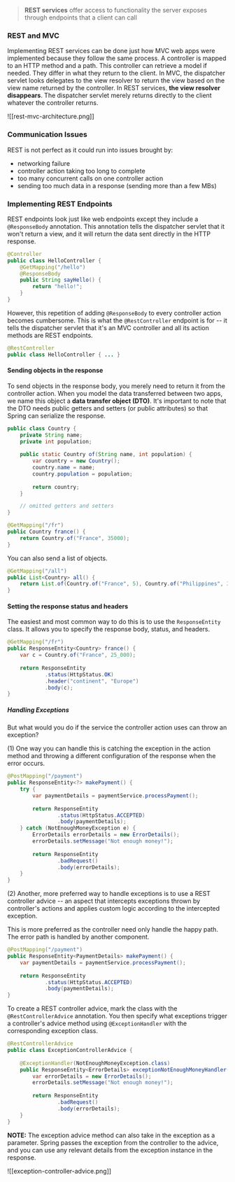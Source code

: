 > **REST services** offer access to functionality the server exposes through endpoints that a client can call

### REST and MVC
Implementing REST services can be done just how MVC web apps were implemented because they follow the same process. A controller is mapped to an HTTP method and a path. This controller can retrieve a model if needed. They differ in what they return to the client. In MVC, the dispatcher servlet looks delegates to the view resolver to return the view based on the view name returned by the controller. In REST services, **the view resolver disappears**. The dispatcher servlet merely returns directly to the client whatever the controller returns.

![[rest-mvc-architecture.png]]

### Communication Issues
REST is not perfect as it could run into issues brought by:
- networking failure
- controller action taking too long to complete
- too many concurrent calls on one controller action
- sending too much data in a response (sending more than a few MBs)

### Implementing REST Endpoints
REST endpoints look just like web endpoints except they include a `@ResponseBody` annotation. This annotation tells the dispatcher servlet that it won't return a view, and it will return the data sent directly in the HTTP response.

```java
@Controller
public class HelloController {
	@GetMapping("/hello")
	@ResponseBody
	public String sayHello() {
		return "hello!";
	}
}
```

However, this repetition of adding `@ResponseBody` to every controller action becomes cumbersome. This is what the `@RestController` endpoint is for -- it tells the dispatcher servlet that it's an MVC controller and all its action methods are REST endpoints.

```java
@RestController
public class HelloController { ... }
```

#### Sending objects in the response
To send objects in the response body, you merely need to return it from the controller action. When you model the data transferred between two apps, we name this object a **data transfer object (DTO)**. It's important to note that the DTO needs public getters and setters (or public attributes) so that Spring can serialize the response.

```java
public class Country {  
    private String name;  
    private int population;  
  
    public static Country of(String name, int population) {  
        var country = new Country();  
        country.name = name;  
        country.population = population;  
  
        return country;  
    }

	// omitted getters and setters
}
```

```java
@GetMapping("/fr")
public Country france() {
	return Country.of("France", 35000);
}
```

You can also send a list of objects.
```java
@GetMapping("/all")
public List<Country> all() {
	return List.of(Country.of("France", 5), Country.of("Philippines", 30));
}
```

#### Setting the response status and headers
The easiest and most common way to do this is to use the `ResponseEntity` class. It allows you to specify the response body, status, and headers.

```java
@GetMapping("/fr")  
public ResponseEntity<Country> france() {  
    var c = Country.of("France", 25_000);  
  
    return ResponseEntity  
            .status(HttpStatus.OK)  
            .header("continent", "Europe")  
            .body(c);  
}
```

##### Handling Exceptions
But what would you do if the service the controller action uses can throw an exception?

(1) One way you can handle this is catching the exception in the action method and throwing a different configuration of the response when the error occurs.
```java
@PostMapping("/payment")  
public ResponseEntity<?> makePayment() {  
    try {  
        var paymentDetails = paymentService.processPayment();  
  
        return ResponseEntity  
                .status(HttpStatus.ACCEPTED)  
                .body(paymentDetails);  
    } catch (NotEnoughMoneyException e) {  
        ErrorDetails errorDetails = new ErrorDetails();  
        errorDetails.setMessage("Not enough money!");  
  
        return ResponseEntity  
				.badRequest()  
                .body(errorDetails);  
    }  
}
```

(2) Another, more preferred way to handle exceptions is to use a REST controller advice -- an aspect that intercepts exceptions thrown by controller's actions and applies custom logic according to the intercepted exception.

This is more preferred as the controller need only handle the happy path. The error path is handled by another component.
```java
@PostMapping("/payment")  
public ResponseEntity<PaymentDetails> makePayment() {  
    var paymentDetails = paymentService.processPayment();  
  
    return ResponseEntity  
            .status(HttpStatus.ACCEPTED)  
            .body(paymentDetails);  
}
```

To create a REST controller advice, mark the class with the `@RestControllerAdvice` annotation. You then specify what exceptions trigger a controller's advice method using `@ExceptionHandler` with the corresponding exception class.
```java
@RestControllerAdvice  
public class ExceptionControllerAdvice {  
  
    @ExceptionHandler(NotEnoughMoneyException.class)  
    public ResponseEntity<ErrorDetails> exceptionNotEnoughMoneyHandler() {  
        var errorDetails = new ErrorDetails();  
        errorDetails.setMessage("Not enough money!");  
  
        return ResponseEntity  
                .badRequest()  
                .body(errorDetails);  
    }  
}
```

**NOTE:** The exception advice method can also take in the exception as a parameter. Spring passes the exception from the controller to the advice, and you can use any relevant details from the exception instance in the response.

![[exception-controller-advice.png]]

